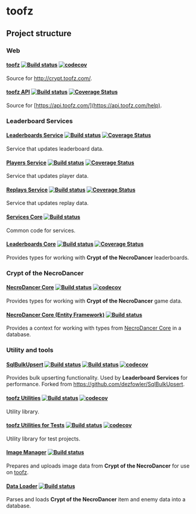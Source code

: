 # toofz

## Project structure

### Web

#### [toofz](https://github.com/leonard-thieu/crypt.toofz.com) [![Build status](https://ci.appveyor.com/api/projects/status/83e8eikypiri2lhi/branch/master?svg=true)](https://ci.appveyor.com/project/leonard-thieu/toofz-necrodancer-webclient/branch/master) [![codecov](https://codecov.io/gh/leonard-thieu/crypt.toofz.com/branch/master/graph/badge.svg)](https://codecov.io/gh/leonard-thieu/crypt.toofz.com)

Source for http://crypt.toofz.com/.

#### [toofz API](https://github.com/leonard-thieu/api.toofz.com) [![Build status](https://ci.appveyor.com/api/projects/status/2en9f6hcf72ujm9y/branch/master?svg=true)](https://ci.appveyor.com/project/leonard-thieu/toofz-necrodancer-web-api/branch/master) [![Coverage Status](https://coveralls.io/repos/github/leonard-thieu/api.toofz.com/badge.svg?branch=master)](https://coveralls.io/github/leonard-thieu/api.toofz.com?branch=master)

Source for [https://api.toofz.com/](https://api.toofz.com/help).

### Leaderboard Services

#### [Leaderboards Service](https://github.com/leonard-thieu/leaderboards-service) [![Build status](https://ci.appveyor.com/api/projects/status/77fd6okl8bc2ulkb/branch/master?svg=true)](https://ci.appveyor.com/project/leonard-thieu/leaderboards-service/branch/master) [![Coverage Status](https://coveralls.io/repos/github/leonard-thieu/leaderboards-service/badge.svg?branch=master)](https://coveralls.io/github/leonard-thieu/leaderboards-service?branch=master)

Service that updates leaderboard data.

#### [Players Service](https://github.com/leonard-thieu/players-service) [![Build status](https://ci.appveyor.com/api/projects/status/3udoy27b6tetostp/branch/master?svg=true)](https://ci.appveyor.com/project/leonard-thieu/players-service/branch/master) [![Coverage Status](https://coveralls.io/repos/github/leonard-thieu/players-service/badge.svg?branch=master)](https://coveralls.io/github/leonard-thieu/players-service?branch=master)

Service that updates player data.

#### [Replays Service](https://github.com/leonard-thieu/replays-service) [![Build status](https://ci.appveyor.com/api/projects/status/xeoko709p63qf3jb/branch/master?svg=true)](https://ci.appveyor.com/project/leonard-thieu/replays-service/branch/master) [![Coverage Status](https://coveralls.io/repos/github/leonard-thieu/replays-service/badge.svg?branch=master)](https://coveralls.io/github/leonard-thieu/replays-service?branch=master)

Service that updates replay data.

#### [Services Core](https://github.com/leonard-thieu/toofz-necrodancer-leaderboards-services) [![Build status](https://ci.appveyor.com/api/projects/status/ra5o1lcdc1hh3e29?svg=true)](https://ci.appveyor.com/project/leonard-thieu/toofz-necrodancer-leaderboards-services-common)

Common code for services.

#### [Leaderboards Core](https://github.com/leonard-thieu/toofz-necrodancer-leaderboards) [![Build status](https://ci.appveyor.com/api/projects/status/fhfu870220jgfm3l/branch/master?svg=true)](https://ci.appveyor.com/project/leonard-thieu/toofz-necrodancer-leaderboards/branch/master) [![Coverage Status](https://coveralls.io/repos/github/leonard-thieu/toofz-necrodancer-leaderboards/badge.svg?branch=master)](https://coveralls.io/github/leonard-thieu/toofz-necrodancer-leaderboards?branch=master)

Provides types for working with **Crypt of the NecroDancer** leaderboards.

### Crypt of the NecroDancer

#### [NecroDancer Core](https://github.com/leonard-thieu/toofz-necrodancer-core) [![Build status](https://ci.appveyor.com/api/projects/status/de1vj801al1krlfa/branch/master?svg=true)](https://ci.appveyor.com/project/leonard-thieu/toofz-necrodancer-core/branch/master) [![codecov](https://codecov.io/gh/leonard-thieu/toofz-necrodancer-core/branch/master/graph/badge.svg)](https://codecov.io/gh/leonard-thieu/toofz-necrodancer-core)

Provides types for working with **Crypt of the NecroDancer** game data.

#### [NecroDancer Core (Entity Framework)](https://github.com/leonard-thieu/toofz-necrodancer-entityframework) [![Build status](https://ci.appveyor.com/api/projects/status/cowbksjnikl2928m/branch/master?svg=true)](https://ci.appveyor.com/project/leonard-thieu/toofz-necrodancer-entityframework/branch/master)

Provides a context for working with types from [NecroDancer Core](https://github.com/leonard-thieu/toofz-necrodancer-core) in a database.

### Utility and tools

#### [SqlBulkUpsert](https://github.com/leonard-thieu/SqlBulkUpsert) [![Build status](https://ci.appveyor.com/api/projects/status/q0r7259k9i1pky06/branch/master?svg=true)](https://ci.appveyor.com/project/leonard-thieu/sqlbulkupsert/branch/master) [![Build status](https://ci.appveyor.com/api/projects/status/q0r7259k9i1pky06/branch/master?svg=true)](https://ci.appveyor.com/project/leonard-thieu/sqlbulkupsert/branch/master) [![codecov](https://codecov.io/gh/leonard-thieu/SqlBulkUpsert/branch/master/graph/badge.svg)](https://codecov.io/gh/leonard-thieu/SqlBulkUpsert)


Provides bulk upserting functionality. Used by **Leaderboard Services** for performance. Forked from https://github.com/dezfowler/SqlBulkUpsert.

#### [toofz Utilities](https://github.com/leonard-thieu/toofz) [![Build status](https://ci.appveyor.com/api/projects/status/b2w3cuq05d3udp00/branch/master?svg=true)](https://ci.appveyor.com/project/leonard-thieu/toofz/branch/master) [![codecov](https://codecov.io/gh/leonard-thieu/toofz/branch/master/graph/badge.svg)](https://codecov.io/gh/leonard-thieu/toofz)

Utility library.

#### [toofz Utilities for Tests](https://github.com/leonard-thieu/toofz-testsshared) [![Build status](https://ci.appveyor.com/api/projects/status/5mrvq3c9shjkisgs/branch/master?svg=true)](https://ci.appveyor.com/project/leonard-thieu/toofz-testsshared/branch/master) [![codecov](https://codecov.io/gh/leonard-thieu/toofz-testsshared/branch/master/graph/badge.svg)](https://codecov.io/gh/leonard-thieu/toofz-testsshared)

Utility library for test projects.

#### [Image Manager](https://github.com/leonard-thieu/toofz-necrodancer-imagemanager) [![Build status](https://ci.appveyor.com/api/projects/status/7o5ymk33junl322j/branch/master?svg=true)](https://ci.appveyor.com/project/leonard-thieu/toofz-necrodancer-imagemanager/branch/master)

Prepares and uploads image data from **Crypt of the NecroDancer** for use on [toofz](https://github.com/leonard-thieu/crypt.toofz.com).

#### [Data Loader](https://github.com/leonard-thieu/toofz-necrodancer-loaddata) [![Build status](https://ci.appveyor.com/api/projects/status/gpnh3cbvi2224wyh/branch/master?svg=true)](https://ci.appveyor.com/project/leonard-thieu/toofz-necrodancer-loaddata/branch/master)

Parses and loads **Crypt of the NecroDancer** item and enemy data into a database.
